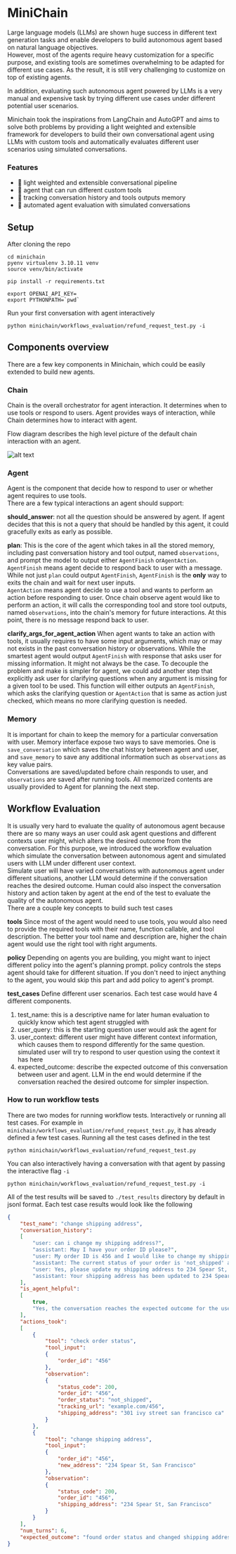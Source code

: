 # MiniChain
Large language models (LLMs) are shown huge success in different text generation tasks and
enable developers to build autonomous agent based on natural language objectives.  
However, most of the agents require heavy customization for a specific purpose, and existing 
tools are sometimes overwhelming to be adapted for different use cases. As the result, it is 
still very challenging to customize on top of existing agents.

In addition, evaluating such autonomous agent powered by LLMs is a very manual and
expensive task by trying different use cases under different potential user scenarios.

Minichain took the inspirations from LangChain and AutoGPT and aims to solve 
both problems by providing a light weighted and extensible framework
for developers to build their own conversational agent using LLMs with custom tools and 
automatically evaluates different user scenarios using simulated conversations.

### Features

- 🚀 light weighted and extensible conversational pipeline
- 🔗 agent that can run different custom tools
- 💾 tracking conversation history and tools outputs memory
- 🤖 automated agent evaluation with simulated conversations


## Setup
After cloning the repo
```shell
cd minichain
pyenv virtualenv 3.10.11 venv
source venv/bin/activate

pip install -r requirements.txt

export OPENAI_API_KEY=
export PYTHONPATH=`pwd`
```

Run your first conversation with agent interactively
```shell
python minichain/workflows_evaluation/refund_request_test.py -i
```

## Components overview
There are a few key components in Minichain, which could be easily extended to build new agents.

### Chain
Chain is the overall orchestrator for agent interaction. It determines when to use tools or respond to users.
Agent provides ways of interaction, while Chain determines how to
interact with agent.

Flow diagram describes the high level picture of the default chain interaction with an agent.

![alt text](./docs/imgs/Minichain.drawio.png)

### Agent
Agent is the component that decide how to respond to user or whether agent requires to use tools.  
There are a few typical interactions an agent should support:

**should_answer**: not all the question should be answered by agent. If agent decides that this
is not a query that should be handled by this agent, it could gracefully exits as early as
possible.

**plan**: This is the core of the agent which takes in all the stored memory, including past
conversation history and tool output, named `observations`, and prompt the model to output 
either `AgentFinish` or`AgentAction`.  
`AgentFinish` means agent decide to respond back to user with a
message. While not just `plan` could output `AgentFinish`, `AgentFinish` is the **only** way to
exits the chain and wait for next user inputs.  
`AgentAction` means agent decide to use a tool and wants to perform an action before responding
to user. Once chain observe agent would like to perform an action, it will calls the
corresponding tool and store tool outputs, named `observations`, into the chain's memory for
future interactions. At this point, there is no message respond back to user.

**clarify_args_for_agent_action**
When agent wants to take an action with tools, it usually requires to have some input arguments,
which may or may not exists in the past conversation history or observations. While the
smartest agent would output `AgentFinish` with response that asks user for missing information.
It might not always be the case. To decouple the problem and make is simpler for agent, we
could add another step that explicitly ask user for clarifying questions when any argument is
missing for a given tool to be used. This function will either outputs an `AgentFinish`, which
asks the clarifying question or `AgentAction` that is same as action just checked, which means
no more clarifying question is needed.

### Memory
It is important for chain to keep the memory for a particular conversation with user. Memory
interface expose two ways to save memories. One is `save_conversation` which saves the chat
history between agent and user, and `save_memory` to save any additional information such as
`observations` as key value pairs.  
Conversations are saved/updated before chain responds to user, and `observations` are saved
after running tools. All memorized contents are usually provided to Agent for planning
the next step.

## Workflow Evaluation
It is usually very hard to evaluate the quality of autonomous agent because there are so many
ways an user could ask agent questions and different contexts user might, which alters the
desired outcome from the conversation. For this purpose, we introduced the workflow evaluation
which simulate the conversation between autonomous agent and simulated users with LLM under
different user context.  
Simulate user will have varied conversations with autonomous agent under different situations,
another LLM would determine if the conversation reaches the desired outcome. Human could also
inspect the conversation history and action taken by agent at the end of the test to evaluate
the quality of the autonomous agent.  
There are a couple key concepts to build such test cases

**tools** Since most of the agent would need to use tools, you would also need to provide the
required tools with their name, function callable, and tool description. The better your tool
name and description are, higher the chain agent would use the right tool with right arguments.

**policy** Depending on agents you are building, you might want to inject different policy into
the agent's planning prompt. policy controls the steps agent should take for different situation.
If you don't need to inject anything to the agent, you would skip this part and add policy to
agent's prompt.

**test_cases** Define different user scenarios. Each test case would have 4 different components.
1. test_name: this is a descriptive name for later human evaluation to quickly know which test
   agent struggled with
2. user_query: this is the starting question user would ask the agent for
3. user_context: different user might have different context information, which causes them to
   respond differently for the same question. simulated user will try to respond to user
   question using the context it has here
4. expected_outcome: describe the expected outcome of this conversation between user and agent.
   LLM in the end would determine if the conversation reached the desired outcome for simpler
   inspection.

### How to run workflow tests
There are two modes for running workflow tests. Interactively or running all test cases.
For example in `minichain/workflows_evaluation/refund_request_test.py`, it has already defined 
a few test cases. 
Running all the test cases defined in the test
```shell
python minichain/workflows_evaluation/refund_request_test.py
```

You can also interactively having a conversation with that agent by passing the interactive 
flag `-i`
```shell
python minichain/workflows_evaluation/refund_request_test.py -i
```

All of the test results will be saved to `./test_results` directory by default in jsonl format.
Each test case results would look like the following
```json
{
    "test_name": "change shipping address",
    "conversation_history":
    [
        "user: can i change my shipping address?",
        "assistant: May I have your order ID please?",
        "user: My order ID is 456 and I would like to change my shipping address to 234 Spear St, San Francisco",
        "assistant: The current status of your order is 'not_shipped' and the tracking URL is example.com/456. Would you like to proceed with changing the shipping address?",
        "user: Yes, please update my shipping address to 234 Spear St, San Francisco",
        "assistant: Your shipping address has been updated to 234 Spear St, San Francisco. Is there anything else I can assist you with?"
    ],
    "is_agent_helpful":
    [
        true,
        "Yes, the conversation reaches the expected outcome for the user as the assistant confirms the order status and successfully updates the shipping address as requested by the user"
    ],
    "actions_took":
    [
        {
            "tool": "check order status",
            "tool_input":
            {
                "order_id": "456"
            },
            "observation":
            {
                "status_code": 200,
                "order_id": "456",
                "order_status": "not_shipped",
                "tracking_url": "example.com/456",
                "shipping_address": "301 ivy street san francisco ca"
            }
        },
        {
            "tool": "change shipping address",
            "tool_input":
            {
                "order_id": "456",
                "new_address": "234 Spear St, San Francisco"
            },
            "observation":
            {
                "status_code": 200,
                "order_id": "456",
                "shipping_address": "234 Spear St, San Francisco"
            }
        }
    ],
    "num_turns": 6,
    "expected_outcome": "found order status and changed shipping address"
}
```
